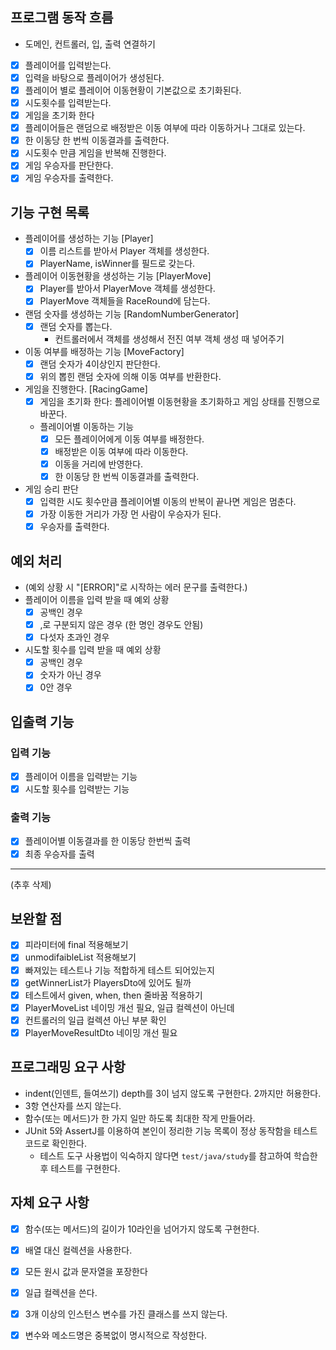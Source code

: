 ## 프로그램 동작 흐름

- 도메인, 컨트롤러, 입, 출력 연결하기
- [x] 플레이어를 입력받는다.
- [x] 입력을 바탕으로 플레이어가 생성된다.
- [x] 플레이어 별로 플레이어 이동현황이 기본값으로 초기화된다.
- [x] 시도횟수를 입력받는다.
- [x] 게임을 초기화 한다
- [x] 플레이어들은 랜덤으로 배정받은 이동 여부에 따라 이동하거나 그대로 있는다.
- [x] 한 이동당 한 번씩 이동결과를 출력한다.
- [x] 시도횟수 만큼 게임을 반복해 진행한다.
- [x] 게임 우승자를 판단한다.
- [x] 게임 우승자를 출력한다.

## 기능 구현 목록

- 플레이어를 생성하는 기능 [Player]
    - [x] 이름 리스트를 받아서 Player 객체를 생성한다.
    - [x] PlayerName, isWinner를 필드로 갖는다.
- 플레이어 이동현황을 생성하는 기능 [PlayerMove]
    - [x] Player를 받아서 PlayerMove 객체를 생성한다.
    - [x]  PlayerMove 객체들을 RaceRound에 담는다.

- 랜덤 숫자를 생성하는 기능 [RandomNumberGenerator]
    - [x] 랜덤 숫자를 뽑는다.
        - 컨트롤러에서 객체를 생성해서 전진 여부 객체 생성 때 넣어주기
- 이동 여부를 배정하는 기능 [MoveFactory]
    - [x] 랜덤 숫자가 4이상인지 판단한다.
    - [x] 위의 뽑힌 랜덤 숫자에 의해 이동 여부를 반환한다.

- 게임을 진행한다. [RacingGame]
    - [x] 게임을 초기화 한다: 플레이어별 이동현황을 초기화하고 게임 상태를 진행으로 바꾼다.
    - 플레이어별 이동하는 기능
        - [x] 모든 플레이어에게 이동 여부를 배정한다.
        - [x] 배정받은 이동 여부에 따라 이동한다.
        - [x] 이동을 거리에 반영한다.
        - [x] 한 이동당 한 번씩 이동결과를 출력한다.

- 게임 승리 판단
    - [x] 입력한 시도 횟수만큼 플레이어별 이동의 반복이 끝나면 게임은 멈춘다.
    - [x] 가장 이동한 거리가 가장 먼 사람이 우승자가 된다.
    - [x] 우승자를 출력한다.

## 예외 처리

- (예외 상황 시 "[ERROR]"로 시작하는 에러 문구를 출력한다.)
- 플레이어 이름을 입력 받을 때 예외 상황
    - [x] 공백인 경우
    - [x] ,로 구분되지 않은 경우 (한 명인 경우도 안됨)
    - [x] 다섯자 초과인 경우
- 시도할 횟수를 입력 받을 때 예외 상황
    - [x] 공백인 경우
    - [x] 숫자가 아닌 경우
    - [x] 0안 경우

## 입출력 기능

### 입력 기능

- [x] 플레이어 이름을 입력받는 기능
- [x] 시도할 횟수를 입력받는 기능

### 출력 기능

- [x] 플레이어별 이동결과를 한 이동당 한번씩 출력
- [x] 최종 우승자를 출력

-----
(추후 삭제)

## 보완할 점

- [x] 피라미터에 final 적용해보기
- [x] unmodifaibleList 적용해보기
- [x] 빠져있는 테스트나 기능 적합하게 테스트 되어있는지
- [x] getWinnerList가 PlayersDto에 있어도 될까
- [x] 테스트에서 given, when, then 줄바꿈 적용하기
- [x] PlayerMoveList 네이밍 개선 필요, 일급 컬렉션이 아닌데
- [x] 컨트롤러의 일급 컬렉션 아닌 부분 확인
- [x] PlayerMoveResultDto 네이밍 개선 필요

## 프로그래밍 요구 사항

- indent(인덴트, 들여쓰기) depth를 3이 넘지 않도록 구현한다. 2까지만 허용한다.
- 3항 연산자를 쓰지 않는다.
- 함수(또는 메서드)가 한 가지 일만 하도록 최대한 작게 만들어라.
- JUnit 5와 AssertJ를 이용하여 본인이 정리한 기능 목록이 정상 동작함을 테스트 코드로 확인한다.
    - 테스트 도구 사용법이 익숙하지 않다면 `test/java/study`를 참고하여 학습한 후 테스트를 구현한다.

## 자체 요구 사항

- [x] 함수(또는 메서드)의 길이가 10라인을 넘어가지 않도록 구현한다.
- [x] 배열 대신 컬렉션을 사용한다.
- [x] 모든 원시 값과 문자열을 포장한다
- [x] 일급 컬렉션을 쓴다.
- [x] 3개 이상의 인스턴스 변수를 가진 클래스를 쓰지 않는다.
- [x] 변수와 메소드명은 중복없이 명시적으로 작성한다.

